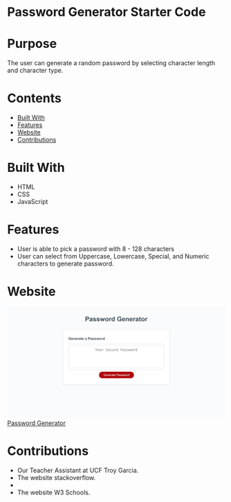 # Password Generator Starter Code

# Purpose

The user can generate a random password by selecting character length and character type.

# Contents

<ul>
    <li><a href="#built-wth"> Built With</a></li>
    <li><a href="#features">Features</a></li>
    <li><a href="#website">Website</a></li>
    <li><a href="#contributions">Contributions</a></li>
</ul>

# Built With

<ul id="built-with">
    <li>HTML</li>
    <li>CSS</li>
    <li>JavaScript</li>
</ul>

# Features

<ul>
    <li id="features">
        User is able to pick a password with 8 - 128 characters
    </li>
    <li>
        User can select from Uppercase, Lowercase, Special, and Numeric characters to generate password.
    </li>
</ul>

# Website

<img src="./Develop/images/PasswordG.png" id="website">
<a href="https://dmorrel7.github.io/PassWord-Generator/">Password Generator</a>

# Contributions

<ul id="contributions">
    <li>
        Our Teacher Assistant at UCF Troy Garcia.
    </li>
    <li>
        The website stackoverflow.
    <li>
    <li>
        The website W3 Schools.
    </li>
</ul>
